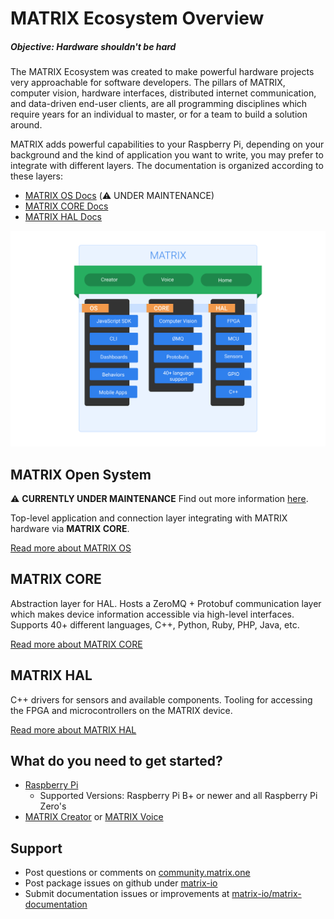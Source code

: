 # MATRIX Ecosystem Overview

##### Objective: Hardware shouldn't be hard

The MATRIX Ecosystem was created to make powerful hardware projects very approachable for software developers. The pillars of MATRIX, computer vision, hardware interfaces, distributed internet communication, and data-driven end-user clients, are all programming disciplines which require years for an individual to master, or for a team to build a solution around.

MATRIX adds powerful capabilities to your Raspberry Pi, depending on your background and the kind of application you want to write, you may prefer to integrate with different layers. The documentation is organized according to these layers:

* [MATRIX OS Docs](/#matrix-open-system) (⚠️ UNDER MAINTENANCE)
* [MATRIX CORE Docs](/#matrix-core)
* [MATRIX HAL Docs](/#matrix-hal)

![MATRIX Ecosystem Overview](img/overview-diagram.png)

## MATRIX Open System

⚠️ **CURRENTLY UNDER MAINTENANCE** Find out more information [here](/matrix-os/index.md).

Top-level application and connection layer integrating with MATRIX hardware via **MATRIX CORE**.

[Read more about MATRIX OS](matrix-os/overview/)

## MATRIX CORE

Abstraction layer for HAL. Hosts a ZeroMQ + Protobuf communication layer which makes device information accessible via high-level interfaces. Supports 40+ different languages, C++, Python, Ruby, PHP, Java, etc. 

[Read more about MATRIX CORE](matrix-core/index.md)

## MATRIX HAL

C++ drivers for sensors and available components. Tooling for accessing the FPGA and microcontrollers on the MATRIX device.

[Read more about MATRIX HAL](matrix-hal/index.md)

## What do you need to get started?

* [Raspberry Pi](https://www.raspberrypi.org)
    * Supported Versions: Raspberry Pi B+ or newer and all Raspberry Pi Zero's
* [MATRIX Creator](https://creator.matrix.one) or [MATRIX Voice](https://voice.matrix.one)

## Support

* Post questions or comments on [community.matrix.one](http://community.matrix.one/)
* Post package issues on github under [matrix-io](https://github.com/matrix-io)
* Submit documentation issues or improvements at [matrix-io/matrix-documentation](https://github.com/matrix-io/matrix-documentation)

